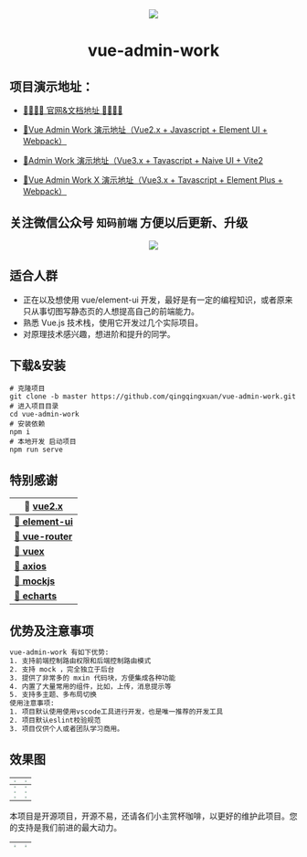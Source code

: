 <div align="center"><img src="http://qingqingxuan.gitee.io/img/logo.png" /></div>

<h1 align = "center">vue-admin-work</h1>

## 项目演示地址：

- [🚀🚀🚀🚀 官网&文档地址 🚀🚀🚀🚀](http://www.vueadminwork.com)

- [🎉Vue Admin Work 演示地址（Vue2.x + Javascript + Element UI + Webpack）](http://qingqingxuan.gitee.io/vue-admin-work)

- [🎉Admin Work 演示地址（Vue3.x + Tavascript + Naive UI + Vite2](http://p.vueadminwork.com)

- [🎉Vue Admin Work X 演示地址（Vue3.x + Tavascript + Element Plus + Webpack）](http://x.vueadminwork.com)


## 关注微信公众号 `知码前端` 方便以后更新、升级

<div align="center"><img src="http://qingqingxuan.gitee.io/img/wx-service.jpg"/></div>

## 适合人群

- 正在以及想使用 vue/element-ui 开发，最好是有一定的编程知识，或者原来只从事切图写静态页的人想提高自己的前端能力。
- 熟悉 Vue.js 技术栈，使用它开发过几个实际项目。
- 对原理技术感兴趣，想进阶和提升的同学。

## 下载&安装

```shell
# 克隆项目
git clone -b master https://github.com/qingqingxuan/vue-admin-work.git
# 进入项目目录
cd vue-admin-work
# 安装依赖
npm i
# 本地开发 启动项目
npm run serve
```

## 特别感谢

| **🚀 [vue2.x](https://cn.vuejs.org/)**                     |
| ---------------------------------------------------------- |
| **[🚀 element-ui](https://element.eleme.cn/)**             |
| **[🚀 vue-router](https://router.vuejs.org/)**             |
| **[🚀 vuex](https://vuex.vuejs.org/)**                     |
| **[🚀 axios](http://www.axios-js.com/)**                   |
| **[🚀 mockjs](http://mockjs.com/)**                        |
| **[🚀 echarts](https://echarts.apache.org/zh/index.html)** |

## 优势及注意事项

```tex
vue-admin-work 有如下优势:
1. 支持前端控制路由权限和后端控制路由模式
2. 支持 mock ，完全独立于后台
3. 提供了非常多的 mxin 代码块，方便集成各种功能
4. 内置了大量常用的组件，比如，上传，消息提示等
5. 支持多主题、多布局切换
使用注意事项:
1. 项目默认使用使用vscode工具进行开发，也是唯一推荐的开发工具
2. 项目默认eslint校验规范
3. 项目仅供个人或者团队学习商用。
```

## 效果图

| <img src="http://qingqingxuan.gitee.io/img/project-image-1.png" style="zoom:20%;" /> | <img src="http://qingqingxuan.gitee.io/img/project-image-2.jpg" style="zoom:20%;" /> |
| :----------------------------------------------------------------------------------: | ------------------------------------------------------------------------------------ |
| <img src="http://qingqingxuan.gitee.io/img/project-image-3.png" style="zoom:20%;" /> | <img src="http://qingqingxuan.gitee.io/img/project-image-4.png" style="zoom:20%;" /> |
| <img src="http://qingqingxuan.gitee.io/img/project-image-5.png" style="zoom:20%;" /> | <img src="http://qingqingxuan.gitee.io/img/project-image-6.png" style="zoom:20%;" /> |
| <img src="http://qingqingxuan.gitee.io/img/project-image-7.png" style="zoom:20%;" /> | <img src="http://qingqingxuan.gitee.io/img/project-image-8.png" style="zoom:20%;" /> |

本项目是开源项目，开源不易，还请各们小主赏杯咖啡，以更好的维护此项目。您的支持是我们前进的最大动力。

| <img src="http://qingqingxuan.gitee.io/img/wx-donation.jpg" style="zoom:20%;" /> | <img src="http://qingqingxuan.gitee.io/img/ali-donation.jpg" style="zoom:20%;" /> |
| :------------------------------------------------------------------------------: | :-------------------------------------------------------------------------------: |

